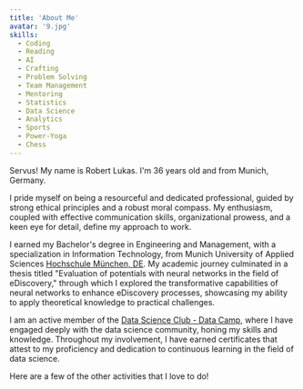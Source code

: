 ```yaml
---
title: 'About Me'
avatar: '9.jpg'
skills:
  - Coding
  - Reading
  - AI
  - Crafting
  - Problem Solving
  - Team Management
  - Mentoring
  - Statistics
  - Data Science
  - Analytics
  - Sports
  - Power-Yoga 
  - Chess
---
```


Servus! My name is Robert Lukas. I'm 36 years old and from Munich, Germany.

I pride myself on being a resourceful and dedicated professional, guided by strong ethical principles and a robust moral compass. My enthusiasm, coupled with effective communication skills, organizational prowess, and a keen eye for detail, define my approach to work.

I earned my Bachelor's degree in Engineering and Management, with a specialization in Information Technology, from Munich University of Applied Sciences [Hochschule München, DE](https://www.hm.edu/). My academic journey culminated in a thesis titled "Evaluation of potentials with neural networks in the field of eDiscovery," through which I explored the transformative capabilities of neural networks to enhance eDiscovery processes, showcasing my ability to apply theoretical knowledge to practical challenges.

I am an active member of the [Data Science Club - Data Camp](https://www.linkedin.com/school/datacampinc/), where I have engaged deeply with the data science community, honing my skills and knowledge. Throughout my involvement, I have earned certificates that attest to my proficiency and dedication to continuous learning in the field of data science.

Here are a few of the other activities that I love to do!
